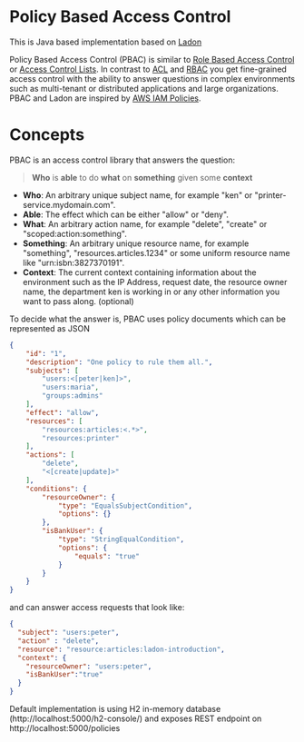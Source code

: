 # Policy Based Access Control

This is Java based implementation based on [Ladon](https://github.com/ory/ladon)

Policy Based Access Control (PBAC) is similar to [Role Based Access Control](https://en.wikipedia.org/wiki/Role-based_access_control)
or [Access Control Lists](https://en.wikipedia.org/wiki/Access_control_list).
In contrast to [ACL](https://en.wikipedia.org/wiki/Access_control_list) and [RBAC](https://en.wikipedia.org/wiki/Role-based_access_control)
you get fine-grained access control with the ability to answer questions in complex environments such as multi-tenant or distributed applications
and large organizations. PBAC and Ladon are inspired by [AWS IAM Policies](http://docs.aws.amazon.com/IAM/latest/UserGuide/access_policies.html).

# Concepts

PBAC is an access control library that answers the question:

> **Who** is **able** to do **what** on **something** given some **context**

* **Who**: An arbitrary unique subject name, for example "ken" or "printer-service.mydomain.com".
* **Able**: The effect which can be either "allow" or "deny".
* **What**: An arbitrary action name, for example "delete", "create" or "scoped:action:something".
* **Something**: An arbitrary unique resource name, for example "something", "resources.articles.1234" or some uniform
    resource name like "urn:isbn:3827370191".
* **Context**: The current context containing information about the environment such as the IP Address,
    request date, the resource owner name, the department ken is working in or any other information you want to pass along.
    (optional)

To decide what the answer is, PBAC uses policy documents which can be represented as JSON

```json
{
    "id": "1",
    "description": "One policy to rule them all.",
    "subjects": [
        "users:<[peter|ken]>",
        "users:maria",
        "groups:admins"
    ],
    "effect": "allow",
    "resources": [
        "resources:articles:<.*>",
        "resources:printer"
    ],
    "actions": [
        "delete",
        "<[create|update]>"
    ],
    "conditions": {
        "resourceOwner": {
            "type": "EqualsSubjectCondition",
            "options": {}
        },
        "isBankUser": {
            "type": "StringEqualCondition",
            "options": {
                "equals": "true"
            }
        }
    }
}
```

and can answer access requests that look like:

```json
{
  "subject": "users:peter",
  "action" : "delete",
  "resource": "resource:articles:ladon-introduction",
  "context": {
    "resourceOwner": "users:peter",
    "isBankUser":"true"
  }
}
```

Default implementation is using H2 in-memory database (http://localhost:5000/h2-console/) and exposes REST endpoint on http://localhost:5000/policies

